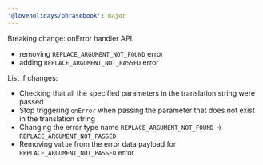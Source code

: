 ```yaml
---
'@loveholidays/phrasebook': major
---
```


Breaking change:
onError handler API:
- removing `REPLACE_ARGUMENT_NOT_FOUND` error
- adding `REPLACE_ARGUMENT_NOT_PASSED` error

List if changes:
- Checking that all the specified parameters in the translation string were passed
- Stop triggering `onError` when passing the parameter that does not exist in the translation string
- Changing the error type name `REPLACE_ARGUMENT_NOT_FOUND` -> `REPLACE_ARGUMENT_NOT_PASSED`
- Removing `value` from the error data payload for `REPLACE_ARGUMENT_NOT_PASSED` error
